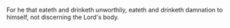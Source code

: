 For he that eateth and drinketh unworthily, eateth and drinketh damnation to himself, not discerning the Lord's body.
